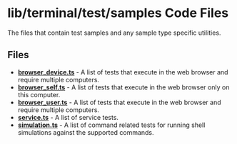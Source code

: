 # lib/terminal/test/samples Code Files
The files that contain test samples and any sample type specific utilities.

## Files
<!-- Do not edit below this line.  Contents dynamically populated. -->

* **[browser_device.ts](browser_device.ts)** - A list of tests that execute in the web browser and require multiple computers.
* **[browser_self.ts](browser_self.ts)** - A list of tests that execute in the web browser only on this computer.
* **[browser_user.ts](browser_user.ts)** - A list of tests that execute in the web browser and require multiple computers.
* **[service.ts](service.ts)**           - A list of service tests.
* **[simulation.ts](simulation.ts)**     - A list of command related tests for running shell simulations against the supported commands.